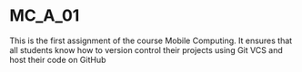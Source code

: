 # MC_A_01

This is the first assignment of the course Mobile Computing. It ensures that all students know how to version control their projects using Git VCS and host their code on GitHub